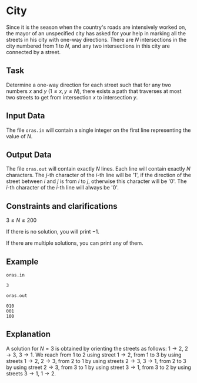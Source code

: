 # City

Since it is the season when the country's roads are intensively worked on, the mayor of an unspecified city has asked for your help in marking all the streets in his city with one-way directions. There are $N$ intersections in the city numbered from $1$ to $N$, and any two intersections in this city are connected by a street.

## Task

Determine a one-way direction for each street such that for any two numbers $x$ and $y$ $(1 \leq x,y \leq N)$, there exists a path that traverses at most two streets to get from intersection $x$ to intersection $y$.

## Input Data

The file `oras.in` will contain a single integer on the first line representing the value of $N$.

## Output Data

The file `oras.out` will contain exactly $N$ lines. Each line will contain exactly $N$ characters. The $j$-th character of the $i$-th line will be '$1$', if the direction of the street between $i$ and $j$ is from $i$ to $j$, otherwise this character will be '$0$'. The $i$-th character of the $i$-th line will always be '$0$'.

## Constraints and clarifications

$3 \leq N \leq 200$

If there is no solution, you will print $-1$.

If there are multiple solutions, you can print any of them.

## Example

`oras.in`

```
3
```

`oras.out`

```
010
001
100
```

## Explanation

A solution for $N=3$ is obtained by orienting the streets as follows: $1 \to 2$, $2 \to 3$, $3 \to 1$. We reach from $1$ to $2$ using street $1 \to 2$, from $1$ to $3$ by using streets $1 \to 2$, $2 \to 3$, from $2$ to $1$ by using streets $2 \to 3$, $3 \to 1$, from $2$ to $3$ by using street $2 \to 3$, from $3$ to $1$ by using street $3 \to 1$, from $3$ to $2$ by using streets $3 \to 1$, $1 \to 2$.